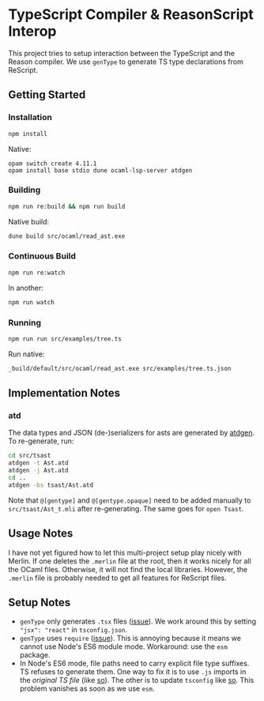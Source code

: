 # TypeScript Compiler & ReasonScript Interop

This project tries to setup interaction between the TypeScript and the Reason compiler.
We use `genType` to generate TS type declarations from ReScript.

## Getting Started

### Installation

```sh
npm install
```

Native:
```
opam switch create 4.11.1
opam install base stdio dune ocaml-lsp-server atdgen
```

### Building

```sh
npm run re:build && npm run build
```

Native build:

```sh
dune build src/ocaml/read_ast.exe
```

### Continuous Build

```sh
npm run re:watch
```

In another:

```sh
npm run watch
```

### Running

```sh
npm run run src/examples/tree.ts
```

Run native:

```sh
_build/default/src/ocaml/read_ast.exe src/examples/tree.ts.json
```

## Implementation Notes

### atd

The data types and JSON (de-)serializers for asts are generated by [atdgen](https://atd.readthedocs.io/en/latest/atdgen.html).
To re-generate, run:

```sh
cd src/tsast
atdgen -t Ast.atd
atdgen -j Ast.atd
cd ..
atdgen -bs tsast/Ast.atd
```
Note that `@[gentype]` and `@[gentype.opaque]` need to be added manually to `src/tsast/Ast_t.mli` after re-generating.
The same goes for `open Tsast`.

## Usage Notes

I have not yet figured how to let this multi-project setup play nicely with Merlin.
If one deletes the `.merlin` file at the root, then it works nicely for all the OCaml files.
Otherwise, it will not find the local libraries.
However, the `.merlin` file is probably needed to get all features for ReScript files.

## Setup Notes

- `genType` only generates `.tsx` files ([issue](https://github.com/reason-association/genType/issues/453)).
  We work around this by setting `"jsx": "react"` in `tsconfig.json`.
- `genType` uses `require` ([issue](https://github.com/reason-association/genType/issues/465)).
  This is annoying because it means we cannot use Node's ES6 module mode.
  Workaround: use the `esm` package.
- In Node's ES6 mode, file paths need to carry explicit file type suffixes. TS refuses to generate them.
  One way to fix it is to use `.js` imports in the *original TS file* (like [so](https://github.com/microsoft/TypeScript/issues/41887)).
  The other is to update `tsconfig` like [so](https://github.com/Microsoft/TypeScript/issues/27481#issuecomment-449673378).
  This problem vanishes as soon as we use `esm`.